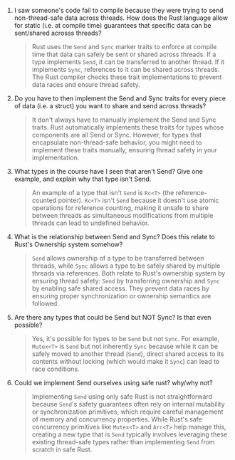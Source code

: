 1. I saw someone's code fail to compile because they were trying to send non-thread-safe data across threads. How does the Rust language allow for static (i.e. at compile time) guarantees that specific data can be sent/shared acrosss threads?

   > Rust uses the `Send` and `Sync` marker traits to enforce at compile time that data can safely be sent or shared across threads. If a type implements `Send`, it can be transferred to another thread. If it implements `Sync`, references to it can be shared across threads. The Rust compiler checks these trait implementations to prevent data races and ensure thread safety.

2. Do you have to then implement the Send and Sync traits for every piece of data (i.e. a struct) you want to share and send across threads?

   > It don't always have to manually implement the Send and Sync traits. Rust automatically implements these traits for types whose components are all Send or Sync. However, for types that encapsulate non-thread-safe behavior, you might need to implement these traits manually, ensuring thread safety in your implementation.

3. What types in the course have I seen that aren't Send? Give one example, and explain why that type isn't Send.

   > An example of a type that isn't `Send` is `Rc<T>` (the reference-counted pointer). `Rc<T>` isn't `Send` because it doesn't use atomic operations for reference counting, making it unsafe to share between threads as simultaneous modifications from multiple threads can lead to undefined behavior.

4. What is the relationship between Send and Sync? Does this relate to Rust's Ownership system somehow?

   > `Send` allows ownership of a type to be transferred between threads, while `Sync` allows a type to be safely shared by multiple threads via references. Both relate to Rust's ownership system by ensuring thread safety: `Send` by transferring ownership and `Sync` by enabling safe shared access. They prevent data races by ensuring proper synchronization or ownership semantics are followed.

5. Are there any types that could be Send but NOT Sync? Is that even possible?

   > Yes, it's possible for types to be `Send` but not `Sync`. For example, `Mutex<T>` is `Send` but not inherently `Sync` because while it can be safely moved to another thread (`Send`), direct shared access to its contents without locking (which would make it `Sync`) can lead to race conditions.

6. Could we implement Send ourselves using safe rust? why/why not?

   > Implementing `Send` using only safe Rust is not straightforward because `Send`'s safety guarantees often rely on internal mutability or synchronization primitives, which require careful management of memory and concurrency properties. While Rust's safe concurrency primitives like `Mutex<T>` and `Arc<T>` help manage this, creating a new type that is `Send` typically involves leveraging these existing thread-safe types rather than implementing `Send` from scratch in safe Rust.


